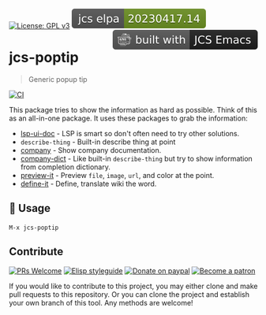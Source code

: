 [![License: GPL v3](https://img.shields.io/badge/License-GPL%20v3-blue.svg)](https://www.gnu.org/licenses/gpl-3.0)
[![JCS-ELPA](https://raw.githubusercontent.com/jcs-emacs/badges/master/elpa/v/jcs-poptip.svg)](https://jcs-emacs.github.io/jcs-elpa/#/jcs-poptip)
<a href="https://jcs-emacs.github.io/"><img align="right" src="https://raw.githubusercontent.com/jcs-emacs/badges/master/others/built-with/dark.svg" alt="Built with"></a>

<picture>
  <source media="(prefers-color-scheme: light)" srcset="https://raw.githubusercontent.com/jcs-emacs/jcs-elpa/master/docs/etc/logo/light/sink.png">
  <source media="(prefers-color-scheme: dark)" srcset="https://raw.githubusercontent.com/jcs-emacs/jcs-elpa/master/docs/etc/logo/dark/sink.png">
  <img width="20%" align="right" src="">
</picture>

# jcs-poptip
> Generic popup tip

[![CI](https://github.com/jcs-emacs/jcs-poptip/actions/workflows/test.yml/badge.svg)](https://github.com/jcs-emacs/jcs-poptip/actions/workflows/test.yml)

This package tries to show the information as hard as possible. Think of this as
an all-in-one package. It uses these packages to grab the information:

- [lsp-ui-doc][] - LSP is smart so don't often need to try other solutions.
- `describe-thing` - Built-in describe thing at point
- [company][] - Show company documentation.
- [company-dict][] - Like built-in `describe-thing` but try to show information
from completion dictionary.
- [preview-it][] - Preview `file`, `image`, `url`, and color at the point.
- [define-it][] - Define, translate wiki the word.

## 🔨 Usage

```
M-x jcs-poptip
```

## Contribute

[![PRs Welcome](https://img.shields.io/badge/PRs-welcome-brightgreen.svg)](http://makeapullrequest.com)
[![Elisp styleguide](https://img.shields.io/badge/elisp-style%20guide-purple)](https://github.com/bbatsov/emacs-lisp-style-guide)
[![Donate on paypal](https://img.shields.io/badge/paypal-donate-1?logo=paypal&color=blue)](https://www.paypal.me/jcs090218)
[![Become a patron](https://img.shields.io/badge/patreon-become%20a%20patron-orange.svg?logo=patreon)](https://www.patreon.com/jcs090218)

If you would like to contribute to this project, you may either 
clone and make pull requests to this repository. Or you can 
clone the project and establish your own branch of this tool. 
Any methods are welcome!

[lsp-ui-doc]: https://github.com/emacs-lsp/lsp-ui#lsp-ui-doc
[preview-it]: https://github.com/jcs-elpa/preview-it
[company]: https://github.com/company-mode/company-mode
[company-dict]: https://github.com/hlissner/emacs-company-dict
[define-it]: https://github.com/jcs-elpa/define-it
